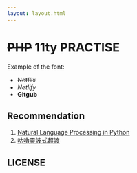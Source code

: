 ```yaml
---
layout: layout.html
---
```


# ~~PHP~~ 11ty PRACTISE

Example of the font:

- ~~Netflix~~ 
- _Netlify_
- **Gitgub**

## Recommendation

1. [Natural Language Processing in Python](https://www.youtube.com/watch?v=xvqsFTUsOmc)
2. [咕嚕靈波式超渡](https://www.bilibili.com/video/BV1Ck4y167en?spm_id_from=333.851.b_62696c695f7265706f72745f646f756761.41)

## LICENSE
